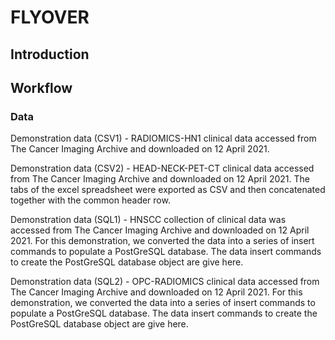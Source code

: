 # FLYOVER

## Introduction


## Workflow

### Data

Demonstration data (CSV1) - RADIOMICS-HN1 clinical data accessed from The Cancer Imaging Archive and downloaded on 12 April 2021.

Demonstration data (CSV2) - HEAD-NECK-PET-CT clinical data accessed from The Cancer Imaging Archive and downloaded on 12 April 2021. The tabs of the excel spreadsheet were exported as CSV and then concatenated together with the common header row.

Demonstration data (SQL1) - HNSCC collection of clinical data was accessed from The Cancer Imaging Archive and downloaded on 12 April 2021. For this demonstration, we converted the data into a series of insert commands to populate a PostGreSQL database. The data insert commands to create the PostGreSQL database object are give here.

Demonstration data (SQL2) - OPC-RADIOMICS clinical data accessed from The Cancer Imaging Archive and downloaded on 12 April 2021. For this demonstration, we converted the data into a series of insert commands to populate a PostGreSQL database. The data insert commands to create the PostGreSQL database object are give here.







